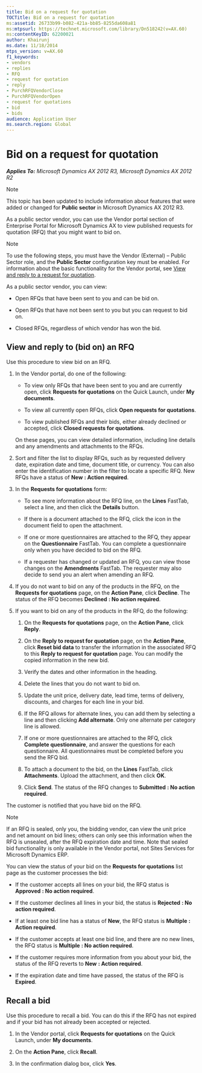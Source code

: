 ```yaml
---
title: Bid on a request for quotation
TOCTitle: Bid on a request for quotation
ms:assetid: 26733b99-b082-421a-bb85-8255da608a81
ms:mtpsurl: https://technet.microsoft.com/library/Dn518242(v=AX.60)
ms:contentKeyID: 62200021
author: Khairunj
ms.date: 11/18/2014
mtps_version: v=AX.60
f1_keywords:
- vendors
- replies
- RFQ
- request for quotation
- reply
- PurchRFQVendorClose
- PurchRFQVendorOpen
- request for quotations
- bid
- bids
audience: Application User
ms.search.region: Global
---
```


# Bid on a request for quotation 


_**Applies To:** Microsoft Dynamics AX 2012 R3, Microsoft Dynamics AX 2012 R2_


> [!NOTE]
> <P>This topic has been updated to include information about features that were added or changed for <STRONG>Public sector</STRONG> in Microsoft Dynamics AX 2012 R3.</P>



As a public sector vendor, you can use the Vendor portal section of Enterprise Portal for Microsoft Dynamics AX to view published requests for quotation (RFQ) that you might want to bid on.


> [!NOTE]
> <P>To use the following steps, you must have the Vendor (External) – Public Sector role, and the <STRONG>Public Sector</STRONG> configuration key must be enabled. For information about the basic functionality for the Vendor portal, see <A href="view-and-reply-to-a-request-for-quotation.md">View and reply to a request for quotation</A>.</P>



As a public sector vendor, you can view:

  - Open RFQs that have been sent to you and can be bid on.

  - Open RFQs that have not been sent to you but you can request to bid on.

  - Closed RFQs, regardless of which vendor has won the bid.

## View and reply to (bid on) an RFQ

Use this procedure to view bid on an RFQ.

1.  In the Vendor portal, do one of the following:
    
      - To view only RFQs that have been sent to you and are currently open, click **Requests for quotations** on the Quick Launch, under **My documents**.
    
      - To view all currently open RFQs, click **Open requests for quotations**.
    
      - To view published RFQs and their bids, either already declined or accepted, click **Closed requests for quotations**.
    
    On these pages, you can view detailed information, including line details and any amendments and attachments to the RFQs.

2.  Sort and filter the list to display RFQs, such as by requested delivery date, expiration date and time, document title, or currency. You can also enter the identification number in the filter to locate a specific RFQ. New RFQs have a status of **New** **: Action required**.

3.  In the **Requests for quotations** form:
    
      - To see more information about the RFQ line, on the **Lines** FastTab, select a line, and then click the **Details** button.
    
      - If there is a document attached to the RFQ, click the icon in the document field to open the attachment.
    
      - If one or more questionnaires are attached to the RFQ, they appear on the **Questionnaire** FastTab. You can complete a questionnaire only when you have decided to bid on the RFQ.
    
      - If a requester has changed or updated an RFQ, you can view those changes on the **Amendments** FastTab. The requester may also decide to send you an alert when amending an RFQ.

4.  If you do not want to bid on any of the products in the RFQ, on the **Requests for quotations** page, on the **Action Pane**, click **Decline**. The status of the RFQ becomes **Declined** **: No action required**.

5.  If you want to bid on any of the products in the RFQ, do the following:
    
    1.  On the **Requests for quotations** page, on the **Action Pane**, click **Reply**.
    
    2.  On the **Reply to request for quotation** page, on the **Action Pane**, click **Reset bid data** to transfer the information in the associated RFQ to this **Reply to request for quotation** page. You can modify the copied information in the new bid.
    
    3.  Verify the dates and other information in the heading.
    
    4.  Delete the lines that you do not want to bid on.
    
    5.  Update the unit price, delivery date, lead time, terms of delivery, discounts, and charges for each line in your bid.
    
    6.  If the RFQ allows for alternate lines, you can add them by selecting a line and then clicking **Add alternate**. Only one alternate per category line is allowed.
    
    7.  If one or more questionnaires are attached to the RFQ, click **Complete questionnaire**, and answer the questions for each questionnaire. All questionnaires must be completed before you send the RFQ bid.
    
    8.  To attach a document to the bid, on the **Lines** FastTab, click **Attachments**. Upload the attachment, and then click **OK**.
    
    9.  Click **Send**. The status of the RFQ changes to **Submitted** **: No action required**.

The customer is notified that you have bid on the RFQ.


> [!NOTE]
> <P>If an RFQ is sealed, only you, the bidding vendor, can view the unit price and net amount on bid lines; others can only see this information when the RFQ is unsealed, after the RFQ expiration date and time. Note that sealed bid functionality is only available in the Vendor portal, not Sites Services for Microsoft Dynamics ERP.</P>



You can view the status of your bid on the **Requests for quotations** list page as the customer processes the bid:

  - If the customer accepts all lines on your bid, the RFQ status is **Approved** **: No action required**.

  - If the customer declines all lines in your bid, the status is **Rejected** **: No action required**.

  - If at least one bid line has a status of **New**, the RFQ status is **Multiple** **: Action required**.

  - If the customer accepts at least one bid line, and there are no new lines, the RFQ status is **Multiple** **: No action required**.

  - If the customer requires more information from you about your bid, the status of the RFQ reverts to **New** **: Action required**.

  - If the expiration date and time have passed, the status of the RFQ is **Expired**.

## Recall a bid

Use this procedure to recall a bid. You can do this if the RFQ has not expired and if your bid has not already been accepted or rejected.

1.  In the Vendor portal, click **Requests for quotations** on the Quick Launch, under **My documents**.

2.  On the **Action Pane**, click **Recall**.

3.  In the confirmation dialog box, click **Yes**.

  


